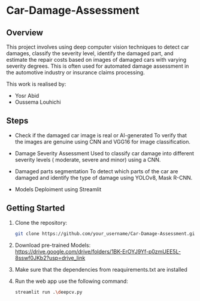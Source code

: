# Car-Damage-Assessment

## Overview

This project involves using deep computer vision techniques to detect car damages, classify the severity level, identify the damaged part, and estimate the repair costs based on images of damaged cars with varying severity degrees. This is often used for automated damage assessment in the automotive industry or insurance claims processing.


This work is realised by:

* Yosr Abid
* Oussema Louhichi

## Steps

* Check if the damaged car image is real or AI-generated
  To verify that the images are genuine using CNN and VGG16 for image classification.

* Damage Severity Assessment
  Used to classify car damage into different severity levels ( moderate, severe and minor) using a CNN.

* Damaged parts segmentation
  To detect which parts of the car are damaged and identify the type of damage using YOLOv8, Mask R-CNN.

* Models Deploiment using Streamlit


## Getting Started


1. Clone the repository:

   ```bash
   git clone https://github.com/your_username/Car-Damage-Assessment.git
2. Download pre-trained  Models: https://drive.google.com/drive/folders/1BK-ErOYJ9Yf-p0zmUEE5L-8sswf0JKb2?usp=drive_link
3. Make sure that the dependencies from reaquirements.txt are installed
4. Run the web app use the following command: 
   ```bash
   streamlit run .\deepcv.py  